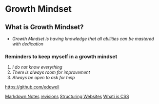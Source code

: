 # Growth Mindset

## What is Growth Mindset?
- *Growth Mindset is having knowledge that all abilities can be mastered with dedication*

### Reminders to keep myself in a growth mindset
1.  _I do not know everything_
2.  _There is always room for improvement_
3.  _Always be open to ask for help_


https://github.com/edewell

[Markdown Notes](/reading-notes/MarkdownNotes)
[revisions](/reading-notes/revisions)
[Structuring Websites](/reading-notes/StructuringWebsites)
[Whati is CSS](/reading-notes/WhatisCSS)
